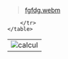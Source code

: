 <!DOCTYPE html>
<html lang="en">
<head>
    <meta charset="UTF-8">
    <meta http-equiv="X-UA-Compatible" content="IE=edge">
    <meta name="viewport" content="width=device-width, initial-scale=1.0">
</head>
    
  > [fgfdg.webm](https://github.com/nahlabhm/calculatrice-/assets/49809803/fcc82b47-fb32-4267-bd14-8c1ba6a9d892)
<body>
    <table>
        <tr>
            <td><img src="https://github.com/nahlabhm/calculatrice-/assets/49809803/424dfd92-c964-4680-b951-dd96cf4292f0" alt="calcul"></td>

        </tr>
    </table>
</body>
</html>
